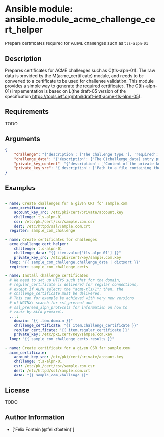 # Ansible module: ansible.module_acme_challenge_cert_helper


Prepare certificates required for ACME challenges such as ``tls-alpn-01``

## Description

Prepares certificates for ACME challenges such as C(tls-alpn-01).
The raw data is provided by the M(acme_certificate) module, and needs to be converted to a certificate to be used for challenge validation. This module provides a simple way to generate the required certificates.
The C(tls-alpn-01) implementation is based on L(the draft-05 version of the specification,https://tools.ietf.org/html/draft-ietf-acme-tls-alpn-05).

## Requirements

TODO

## Arguments

``` json
{
    "challenge": "{'description': ['The challenge type.'], 'required': True, 'choices': ['tls-alpn-01']}",
    "challenge_data": "{'description': ['The C(challenge_data) entry provided by M(acme_certificate) for the challenge.'], 'required': True}",
    "private_key_content": "{'description': ['Content of the private key to use for this challenge certificate.', 'Mutually exclusive with C(private_key_src).']}",
    "private_key_src": "{'description': ['Path to a file containing the private key file to use for this challenge certificate.', 'Mutually exclusive with C(private_key_content).']}",
}
```

## Examples


``` yaml

- name: Create challenges for a given CRT for sample.com
  acme_certificate:
    account_key_src: /etc/pki/cert/private/account.key
    challenge: tls-alpn-01
    csr: /etc/pki/cert/csr/sample.com.csr
    dest: /etc/httpd/ssl/sample.com.crt
  register: sample_com_challenge

- name: Create certificates for challenges
  acme_challenge_cert_helper:
    challenge: tls-alpn-01
    challenge_data: "{{ item.value['tls-alpn-01'] }}"
    private_key_src: /etc/pki/cert/key/sample.com.key
  loop: "{{ sample_com_challenge.challenge_data | dictsort }}"
  register: sample_com_challenge_certs

- name: Install challenge certificates
  # We need to set up HTTPS such that for the domain,
  # regular_certificate is delivered for regular connections,
  # except if ALPN selects the "acme-tls/1"; then, the
  # challenge_certificate must be delivered.
  # This can for example be achieved with very new versions
  # of NGINX; search for ssl_preread and
  # ssl_preread_alpn_protocols for information on how to
  # route by ALPN protocol.
  ...:
    domain: "{{ item.domain }}"
    challenge_certificate: "{{ item.challenge_certificate }}"
    regular_certificate: "{{ item.regular_certificate }}"
    private_key: /etc/pki/cert/key/sample.com.key
  loop: "{{ sample_com_challenge_certs.results }}"

- name: Create certificate for a given CSR for sample.com
  acme_certificate:
    account_key_src: /etc/pki/cert/private/account.key
    challenge: tls-alpn-01
    csr: /etc/pki/cert/csr/sample.com.csr
    dest: /etc/httpd/ssl/sample.com.crt
    data: "{{ sample_com_challenge }}"

```

## License

TODO

## Author Information
  - ['Felix Fontein (@felixfontein)']
